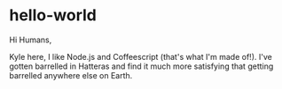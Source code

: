# hello-world
Hi Humans,

Kyle here, I like Node.js and Coffeescript (that's what I'm made of!). 
I've gotten barrelled in Hatteras and find it much more satisfying that getting barrelled anywhere else on Earth. 
